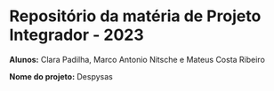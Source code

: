 # Repositório da matéria de Projeto Integrador - 2023

**Alunos:** Clara Padilha, Marco Antonio Nitsche e Mateus Costa Ribeiro

**Nome do projeto:** Despysas

